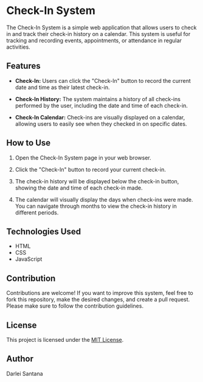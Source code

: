 # Check-In System

The Check-In System is a simple web application that allows users to check in and track their check-in history on a calendar. This system is useful for tracking and recording events, appointments, or attendance in regular activities.

## Features

- **Check-In:** Users can click the "Check-In" button to record the current date and time as their latest check-in.

- **Check-In History:** The system maintains a history of all check-ins performed by the user, including the date and time of each check-in.

- **Check-In Calendar:** Check-ins are visually displayed on a calendar, allowing users to easily see when they checked in on specific dates.

## How to Use

1. Open the Check-In System page in your web browser.

2. Click the "Check-In" button to record your current check-in.

3. The check-in history will be displayed below the check-in button, showing the date and time of each check-in made.

4. The calendar will visually display the days when check-ins were made. You can navigate through months to view the check-in history in different periods.

## Technologies Used

- HTML
- CSS
- JavaScript

## Contribution

Contributions are welcome! If you want to improve this system, feel free to fork this repository, make the desired changes, and create a pull request. Please make sure to follow the contribution guidelines.

## License

This project is licensed under the [MIT License](LICENSE).

## Author

Darlei Santana
